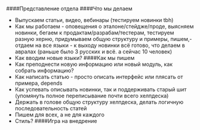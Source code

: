   ####Представление отдела
  ####Что мы делаем
  * Выпускаем статьи, видео, вебинары (тестируем новинки tbh)
  * Как мы работаем - оповещения о эталоне/стейдже/проде, выясняем новинки, бегаем к продактам/разрабам/тестерам, тестируем разную херню, придумываем общую структуру и примеры, пишем,- отдаем на все языки - к выходу новинки всё готово, что делаем в авралах (раньше было 3 русских и всё. а сейчас 10 человек)
  * Как вводим новые языки?
  ####Как мы пишем
  * Как преподнести новую информацию или новый модуль, как собрать информацию?
  * Как написать статью - просто описать интерфейс или плясать от примера, depends
  * Как успевать описывать новинки, так и поддерживать старый шит (упомянуть полное переписывание почти всего хелпдеска)
  * Держать в голове общую структуру хелпдеска, делать логичную последовательность статей
  * Пишем для всех, а не для каждого
  * Стиль?
  ####Игра на внедрение
